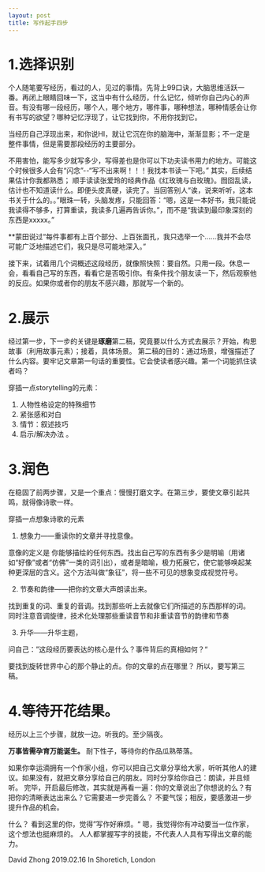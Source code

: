 ```yaml
---
layout: post
title: 写作起手四步
---
```


# 1.选择识别

个人随笔要写经历，看过的人，见过的事情。先背上99口诀，大脑思维活跃一番。再闭上眼睛回味一下，这当中有什么经历，什么记忆，倾听你自己内心的声音。有没有哪一段经历，哪个人，哪个地方，哪件事，哪种想法，哪种情感会让你有书写的欲望？哪种记忆浮现了，让它找到你，不用你找到它。
	
当经历自己浮现出来，和你说HI，就让它沉在你的脑海中，渐渐显影；不一定是整件事情，但是需要那段经历的主要部分。

不用害怕，能写多少就写多少，写得差也是你可以下功夫读书用力的地方。可能这个时候很多人会有“闪念”--“写不出来啊！！！我找本书读一下吧。” 其实，后续结果估计你我都熟悉； 顺手读读张爱玲的经典作品《红玫瑰与白玫瑰》。囫囵乱读，估计也不知道读什么。即便头皮真硬，读完了。当回答别人“诶，说来听听，这本书关于什么的。。”眼珠一转，头脑发疼，只能回答：“嗯，这是一本好书，我只能说我读得不够多，打算重读，我读多几遍再告诉你。”，而不是“我读到最印象深刻的东西是xxxxx。”
	
**蒙田说过“每件事都有上百个部分、上百张面孔，我只选举一个……我并不会尽可能广泛地描述它们，我只是尽可能地深入。”
	
接下来，试着用几个词概述这段经历，就像照快照：要自然。只用一段。休息一会，看看自己写的东西，看看它是否吸引你。有条件找个朋友读一下，然后观察他的反应。如果你或者你的朋友不感兴趣，那就写一个新的。

	
# 2.展示

经过第一步，下一步的关键是**琢磨**第二稿，究竟要以什么方式去展示？开始，构思故事（利用故事元素）；接着，具体场景。
第二稿的目的：通过场景，增强描述了什么内容。要牢记文章第一句话的重要性。它会使读者感兴趣。第一个词能抓住读者吗？

穿插一点storytelling的元素：
	
1. 人物性格设定的特殊细节
2. 紧张感和对白
3. 情节：叙述技巧
4. 启示/解决办法 。
	
	
# 3.润色
	
在稳固了前两步骤，又是一个重点：慢慢打磨文字。在第三步，要使文章引起共鸣，就得像诗歌一样。

穿插一点想象诗歌的元素

1. 想象力——重读你的文章并寻找意像。

意像的定义是 你能够描绘的任何东西。找出自己写的东西有多少是明喻（用诸如“好像”或者“仿佛”一类的词引出），或者是暗喻，极力拓展它，使它能够唤起某种更深层的含义。这个方法叫做“象征”，将一些不可见的想象变成视觉符号。
	
2. 节奏和韵律——把你的文章大声朗读出来。
	
找到重复的词、重复的音调。找到那些听上去就像它们所描述的东西那样的词。
同时注意音调旋律，技术化处理那些重读音节和非重读音节的韵律和节奏
	
3. 升华——升华主题，

问自己：”这段经历要表达的核心是什么？事件背后的真相如何？“
	
要找到旋转世界中心的那个静止的点。你的文章的点在哪里？
所以，要写第三稿。

	
# 4.等待开花结果。
	
经历以上三个步骤，就放一边。听我的。至少隔夜。

**万事皆需孕育万能诞生。** 耐下性子，等待你的作品瓜熟蒂落。
	
如果你幸运滴拥有一个作家小组，你可以把自己文章分享给大家，听听其他人的建议。如果没有，就把文章分享给自己的朋友。同时分享给你自己：朗读，并且倾听。
完毕，开启最后修改，其实就是再看一遍：你的文章说出了你想说的么？有把你的清晰表达出来么？它需要进一步完善么？ 不要气馁；相反，要感激进一步提升作品的机会。

什么？ 看到这里的你，觉得”写作好麻烦。“ 嗯，我觉得你有冲动要当一位作家，这个想法也挺麻烦的。
人人都掌握写字的技能，不代表人人具有写得出文章的能力。


David Zhong
2019.02.16
In Shoretich, London
	
